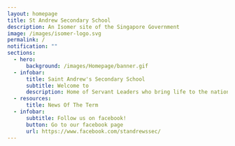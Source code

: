 ```yaml
---
layout: homepage
title: St Andrew Secondary School
description: An Isomer site of the Singapore Government
image: /images/isomer-logo.svg
permalink: /
notification: ""
sections:
  - hero:
      background: /images/Homepage/banner.gif
  - infobar:
      title: Saint Andrew's Secondary School
      subtitle: Welcome to
      description: Home of Servant Leaders who bring life to the nations
  - resources:
      title: News Of The Term
  - infobar:
      subtitle: Follow us on facebook!
      button: Go to our facebook page
      url: https://www.facebook.com/standrewssec/
---
```

